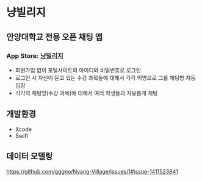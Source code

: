 # 냥빌리지
## 안양대학교 전용 오픈 채팅 앱

### App Store: [냥빌리지](https://apps.apple.com/us/app/%EB%83%A5%EB%B9%8C%EB%A6%AC%EC%A7%80/id6443853906)

- 회원가입 없이 포털사이트의 아이디와 비밀번호로 로그인
- 로그인 시 자신이 듣고 있는 수강 과목들에 대해서 각각 익명으로 그룹 채팅방 자동 입장
- 각각의 채팅방(수강 과목)에 대해서 여러 학생들과 자유롭게 채팅

## 개발환경
- Xcode
- Swift

## 데이터 모델링
https://github.com/gggno/Nyang-Village/issues/1#issue-1411523841
